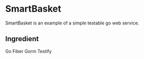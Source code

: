 # SmartBasket

SmartBasket is an example of a simple testable go web service.

## Ingredient
Go Fiber
Gorm
Testify
